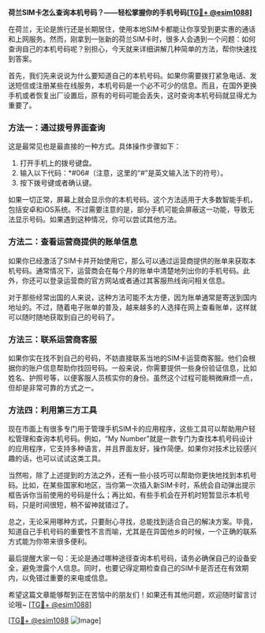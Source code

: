 **荷兰SIM卡怎么查询本机号码？——轻松掌握你的手机号码[[TG💪+ @esim1088](https://t.me/s/esim1088)]**

在荷兰，无论是旅行还是长期居住，使用本地SIM卡都能让你享受到更实惠的通话和上网服务。然而，刚拿到一张新的荷兰SIM卡时，很多人会遇到一个问题：如何查询自己的本机号码呢？别担心，今天就来详细讲解几种简单的方法，帮你快速找到答案。

首先，我们先来说说为什么要知道自己的本机号码。如果你需要拨打紧急电话、发送短信或注册某些在线服务，本机号码是一个必不可少的信息。而且，在国外更换手机或者恢复出厂设置后，原有的号码可能会丢失，这时查询本机号码就显得尤为重要了。

### 方法一：通过拨号界面查询

这是最常见也是最直接的一种方式。具体操作步骤如下：

1. 打开手机上的拨号键盘。
2. 输入以下代码：*#06#（注意，这里的“#”是英文输入法下的符号）。
3. 按下拨号键或者确认键。

如果一切正常，屏幕上就会显示你的本机号码。这个方法适用于大多数智能手机，包括安卓和iOS系统。不过需要注意的是，部分手机可能会屏蔽这一功能，导致无法显示号码。如果遇到这种情况，你可以尝试其他方法。

### 方法二：查看运营商提供的账单信息

如果你已经激活了SIM卡并开始使用它，那么可以通过运营商提供的账单来获取本机号码。通常情况下，运营商会在每个月的账单中清楚地列出你的手机号码。此外，你还可以登录运营商的官方网站或者通过其客服热线询问相关信息。

对于那些经常出国的人来说，这种方法可能不太方便，因为账单通常是寄送到国内地址的。不过，随着电子账单的普及，越来越多的人选择在网上查看账单，这样就可以随时随地获取到自己的号码了。

### 方法三：联系运营商客服

如果你实在找不到自己的号码，不妨直接联系当地的SIM卡运营商客服。他们会根据你的账户信息帮助你找回号码。一般来说，你需要提供一些身份验证信息，比如姓名、护照号等，以便客服人员核实你的身份。虽然这个过程可能稍微麻烦一点，但却是非常可靠的方式之一。

### 方法四：利用第三方工具

现在市面上有很多专门用于管理手机SIM卡的应用程序，这些工具可以帮助用户轻松管理和查询本机号码。例如，“My Number”就是一款专门为查找本机号码设计的应用程序，它支持多种语言，并且界面友好，操作简便。如果你对技术比较感兴趣的话，也可以试试这类工具。

当然啦，除了上述提到的方法之外，还有一些小技巧可以帮助你更快地找到本机号码。比如，在某些国家和地区，当你第一次插入新SIM卡时，系统会自动弹出提示框告诉你当前使用的号码是什么；再比如，有些手机会在开机时短暂显示本机号码，只是时间很短，稍不留神就错过了。

总之，无论采用哪种方式，只要耐心寻找，总能找到适合自己的解决方案。毕竟，知道自己手机号码的重要性不言而喻，尤其是在异国他乡的时候，一个正确的联系方式能为你带来很多便利。

最后提醒大家一句：无论是通过哪种途径查询本机号码，请务必确保自己的设备安全，避免泄露个人信息。同时，也要记得定期检查自己的SIM卡是否还在有效期内，以免错过重要的来电或信息。

希望这篇文章能够帮到正在苦恼中的朋友们！如果还有其他问题，欢迎随时留言讨论哦~ [[TG💪+ @esim1088](https://t.me/s/esim1088)] 

[[TG💪+ @esim1088](https://t.me/s/esim1088) ![Image](https://i.postimg.cc/4NQfJmqS/Snipaste-2025-05-13-00-14-12.png)]